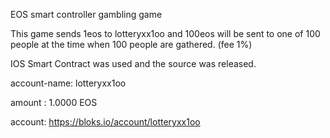EOS smart controller gambling game

This game sends 1eos to lotteryxx1oo and 100eos will be sent to one of 100 people at the time when 100 people are gathered. (fee 1%)

IOS Smart Contract was used and the source was released.

account-name: lotteryxx1oo

amount : 1.0000 EOS

account: https://bloks.io/account/lotteryxx1oo
